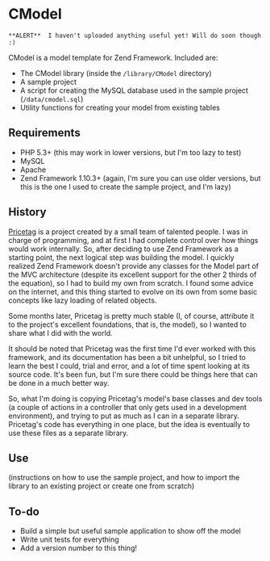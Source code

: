 CModel
======

    **ALERT**  I haven't uploaded anything useful yet! Will do soon though :)

CModel is a model template for Zend Framework. Included are:

* The CModel library (inside the `/library/CModel` directory)
* A sample project
* A script for creating the MySQL database used in the sample project (`/data/cmodel.sql`)
* Utility functions for creating your model from existing tables

Requirements
------------

* PHP 5.3+ (this may work in lower versions, but I'm too lazy to test)
* MySQL
* Apache
* Zend Framework 1.10.3+ (again, I'm sure you can use older versions, but this is the one I used to create the sample project, and I'm lazy)

History
-------

[Pricetag](http://pricetaghq.com) is a project created by a small team of talented people. I was in charge of programming, and at first I had complete control over how things would work internally. So, after deciding to use Zend Framework as a starting point, the next logical step was building the model. I quickly realized Zend Framework doesn't provide any classes for the Model part of the MVC architecture (despite its excellent support for the other 2 thirds of the equation), so I had to build my own from scratch. I found some advice on the internet, and this thing started to evolve on its own from some basic concepts like lazy loading of related objects.

Some months later, Pricetag is pretty much stable (I, of course, attribute it to the project's excellent foundations, that is, the model), so I wanted to share what I did with the world.

It should be noted that Pricetag was the first time I'd ever worked with this framework, and its documentation has been a bit unhelpful, so I tried to learn the best I could, trial and error, and a lot of time spent looking at its source code. It's been fun, but I'm sure there could be things here that can be done in a much better way.

So, what I'm doing is copying Pricetag's model's base classes and dev tools (a couple of actions in a controller that only gets used in a development environment), and trying to put as much as I can in a separate library. Pricetag's code has everything in one place, but the idea is eventually to use these files as a separate library.

Use
---

(instructions on how to use the sample project, and how to import the library to an existing project or create one from scratch)

To-do
-----

* Build a simple but useful sample application to show off the model
* Write unit tests for everything
* Add a version number to this thing!